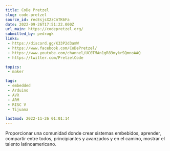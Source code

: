 ```yaml
---
title: CoDe Pretzel 
slug: code-pretzel
source_id: recEsjsX2zCmTK6Fa
date: 2022-09-26T17:51:22.000Z
url_main: https://codepretzel.org/
submitted_by: pedrogk
links: 
 - https://discord.gg/K33P2d3amW
 - https://www.facebook.com/CoDePretzel/
 - https://www.youtube.com/channel/UC0TMAn1gR83mykrSQmnoAAQ
 - https://twitter.com/PretzelCode

topics: 
 - maker

tags: 
 - embedded
 - Arduino
 - AVR
 - ARM
 - RISC V
 - Tijuana

lastmod: 2022-11-26 01:01:14
---
```


Proporcionar una comunidad donde crear sistemas embebidos, aprender, compartir entre todos, principiantes y avanzados y en el camino, mostrar el talento latinoamericano.
